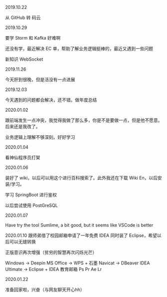2019.10.22 

从 GitHub 转 码云


2019.10.29 

要学 Storm 和 Kafka 好难啊

还没有学，最近解决 EC 单，帮助了解业务逻辑挺棒的，最近又遇到一些问题

新知识 WebSocket



2019.11.26 

今天肝到很晚，但是活没有一点进展



2019.12.03

今天遇到的问题都会解决，还不错。做年度总结



2020.01.02

跟前端发生一点冲突，我觉得我做了那么多，你是不是要做一点，但是他不愿意。后来还是我改了。

业务逻辑上理解不够深刻。好好学习



2020.01.04

看神仙程序员打架



2020.01.06

装好了 wiki，以后可以用这个进行百科搜索了。此外我还在下载 Wiki En，以后安装/学习。

学习 SpringBoot 进行鉴权

以后尝试使用 PostGreSQL


2020.01.07

Have try the tool Sumlime, a bit good, but it seems like VSCode is better

2020.01.10
跟师弟借了校园邮箱申请了一年免费 IDEA
同时装了 Eclipse，希望以后可以无缝转换

正版意识再次增强（贫穷的智慧再次闪烁光芒）

Windows -> Deepin
MS Office -> WPS + 石墨
Navicat -> DBeaver
IDEA Ultimate -> Eclipse + IDEA 教育邮箱
Ps
Pr
Ae
Lr



2020.01.22

准备回家啦，兴奋（与网友聊天开心hh）